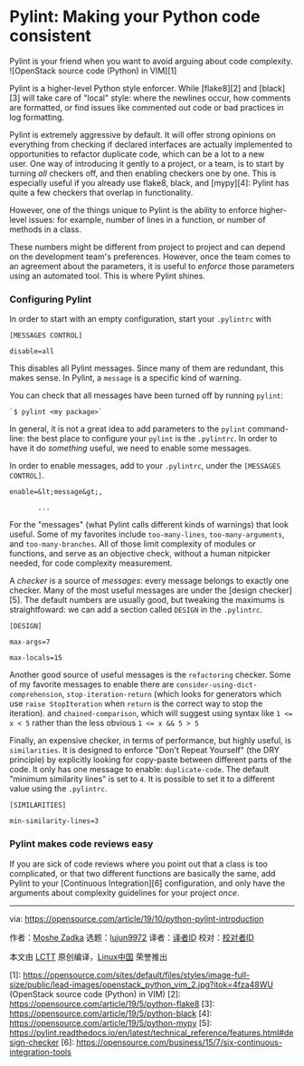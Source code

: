 [#]: collector: (lujun9972)
[#]: translator: (geekpi)
[#]: reviewer: ( )
[#]: publisher: ( )
[#]: url: ( )
[#]: subject: (Pylint: Making your Python code consistent)
[#]: via: (https://opensource.com/article/19/10/python-pylint-introduction)
[#]: author: (Moshe Zadka https://opensource.com/users/moshez)

Pylint: Making your Python code consistent
======
Pylint is your friend when you want to avoid arguing about code
complexity.
![OpenStack source code \(Python\) in VIM][1]

Pylint is a higher-level Python style enforcer. While [flake8][2] and [black][3] will take care of "local" style: where the newlines occur, how comments are formatted, or find issues like commented out code or bad practices in log formatting.

Pylint is extremely aggressive by default. It will offer strong opinions on everything from checking if declared interfaces are actually implemented to opportunities to refactor duplicate code, which can be a lot to a new user. One way of introducing it gently to a project, or a team, is to start by turning _all_ checkers off, and then enabling checkers one by one. This is especially useful if you already use flake8, black, and [mypy][4]: Pylint has quite a few checkers that overlap in functionality.

However, one of the things unique to Pylint is the ability to enforce higher-level issues: for example, number of lines in a function, or number of methods in a class.

These numbers might be different from project to project and can depend on the development team's preferences. However, once the team comes to an agreement about the parameters, it is useful to _enforce_ those parameters using an automated tool. This is where Pylint shines.

### Configuring Pylint

In order to start with an empty configuration, start your `.pylintrc` with


```
[MESSAGES CONTROL]

disable=all
```

This disables all Pylint messages. Since many of them are redundant, this makes sense. In Pylint, a `message` is a specific kind of warning.

You can check that all messages have been turned off by running `pylint`:


```
`$ pylint <my package>`
```

In general, it is not a great idea to add parameters to the `pylint` command-line: the best place to configure your `pylint` is the `.pylintrc`. In order to have it do _something_ useful, we need to enable some messages.

In order to enable messages, add to your `.pylintrc`, under the `[MESSAGES CONTROL]`.


```
enable=&lt;message&gt;,

       ...
```

For the "messages" (what Pylint calls different kinds of warnings) that look useful. Some of my favorites include `too-many-lines`, `too-many-arguments`, and `too-many-branches`. All of those limit complexity of modules or functions, and serve as an objective check, without a human nitpicker needed, for code complexity measurement.

A _checker_ is a source of _messages_: every message belongs to exactly one checker. Many of the most useful messages are under the [design checker][5]. The default numbers are usually good, but tweaking the maximums is straightfoward: we can add a section called `DESIGN` in the `.pylintrc`.


```
[DESIGN]

max-args=7

max-locals=15
```

Another good source of useful messages is the `refactoring` checker. Some of my favorite messages to enable there are `consider-using-dict-comprehension`, `stop-iteration-return` (which looks for generators which use `raise StopIteration` when `return` is the correct way to stop the iteration). and `chained-comparison`, which will suggest using syntax like `1 <= x < 5` rather than the less obvious `1 <= x && 5 > 5`

Finally, an expensive checker, in terms of performance, but highly useful, is `similarities`. It is designed to enforce "Don't Repeat Yourself" (the DRY principle) by explicitly looking for copy-paste between different parts of the code. It only has one message to enable: `duplicate-code`. The default "minimum similarity lines" is set to `4`. It is possible to set it to a different value using the `.pylintrc`.


```
[SIMILARITIES]

min-similarity-lines=3
```

### Pylint makes code reviews easy

If you are sick of code reviews where you point out that a class is too complicated, or that two different functions are basically the same, add Pylint to your [Continuous Integration][6] configuration, and only have the arguments about complexity guidelines for your project _once_.

--------------------------------------------------------------------------------

via: https://opensource.com/article/19/10/python-pylint-introduction

作者：[Moshe Zadka][a]
选题：[lujun9972][b]
译者：[译者ID](https://github.com/译者ID)
校对：[校对者ID](https://github.com/校对者ID)

本文由 [LCTT](https://github.com/LCTT/TranslateProject) 原创编译，[Linux中国](https://linux.cn/) 荣誉推出

[a]: https://opensource.com/users/moshez
[b]: https://github.com/lujun9972
[1]: https://opensource.com/sites/default/files/styles/image-full-size/public/lead-images/openstack_python_vim_2.jpg?itok=4fza48WU (OpenStack source code (Python) in VIM)
[2]: https://opensource.com/article/19/5/python-flake8
[3]: https://opensource.com/article/19/5/python-black
[4]: https://opensource.com/article/19/5/python-mypy
[5]: https://pylint.readthedocs.io/en/latest/technical_reference/features.html#design-checker
[6]: https://opensource.com/business/15/7/six-continuous-integration-tools
